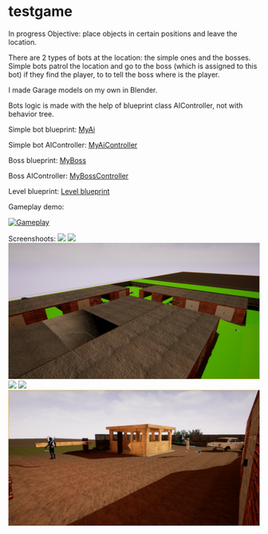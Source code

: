 # testgame
In progress
Objective: place objects in certain positions and leave the location.

There are 2 types of bots at the location: the simple ones and the bosses. Simple bots patrol the location and go to the boss (which is assigned to this bot) if they find the player, to to tell the boss where is the player.

I made Garage models on my own in Blender.

Bots logic is made with the help of blueprint class AIController, not with behavior tree.

Simple bot blueprint:
[MyAi](https://blueprintue.com/blueprint/j3esf2yz/)

Simple bot AIController:
[MyAiController](https://blueprintue.com/blueprint/rfqcts5x/)

Boss blueprint:
[MyBoss](https://blueprintue.com/blueprint/t2wl3sla/)

Boss AIController:
[MyBossController](https://blueprintue.com/blueprint/m076vkkw/)

Level blueprint:
[Level blueprint](https://blueprintue.com/blueprint/481ynb4o/)

Gameplay demo:

[![Gameplay](http://img.youtube.com/vi/qlWDU-fsoro/0.jpg)](https://youtu.be/qlWDU-fsoro)



Screenshoots:
![](https://github.com/vertil/Game1/blob/main/dusha/Saved/Screenshots/Windows/ScreenShot00001.png)
![](https://github.com/vertil/Game1/blob/main/dusha/Saved/Screenshots/Windows/ScreenShot00002.png)
![](https://github.com/vertil/Game1/blob/main/dusha/Saved/Screenshots/Windows/ScreenShot00003.png)
![](https://github.com/vertil/Game1/blob/main/dusha/Saved/Screenshots/Windows/ScreenShot00004.png)
![](https://github.com/vertil/Game1/blob/main/dusha/Saved/Screenshots/Windows/ScreenShot00005.png)
![](https://github.com/vertil/Game1/blob/main/dusha/Saved/Screenshots/Windows/ScreenShot00006.png)
